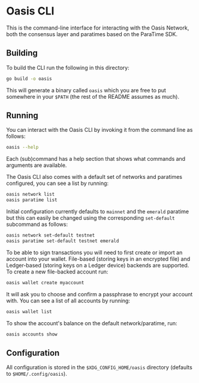 # Oasis CLI

This is the command-line interface for interacting with the Oasis Network, both
the consensus layer and paratimes based on the ParaTime SDK.

## Building

To build the CLI run the following in this directory:

```bash
go build -o oasis
```

This will generate a binary called `oasis` which you are free to put somewhere
in your `$PATH` (the rest of the README assumes as much).

## Running

You can interact with the Oasis CLI by invoking it from the command line as
follows:

```bash
oasis --help
```

Each (sub)command has a help section that shows what commands and arguments are
available.

The Oasis CLI also comes with a default set of networks and paratimes
configured, you can see a list by running:

```bash
oasis network list
oasis paratime list
```

Initial configuration currently defaults to `mainnet` and the `emerald`
paratime but this can easily be changed using the corresponding `set-default`
subcommand as follows:

```bash
oasis network set-default testnet
oasis paratime set-default testnet emerald
```

To be able to sign transactions you will need to first create or import an
account into your wallet. File-based (storing keys in an encrypted file) and
Ledger-based (storing keys on a Ledger device) backends are supported. To create
a new file-backed account run:

```bash
oasis wallet create myaccount
```

It will ask you to choose and confirm a passphrase to encrypt your account with.
You can see a list of all accounts by running:

```bash
oasis wallet list
```

To show the account's balance on the default network/paratime, run:

```bash
oasis accounts show
```

## Configuration

All configuration is stored in the `$XDG_CONFIG_HOME/oasis` directory (defaults
to `$HOME/.config/oasis`).
